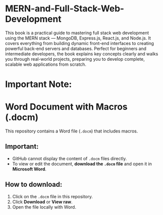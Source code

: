 # MERN-and-Full-Stack-Web-Development
This book is a practical guide to mastering full stack web development using the MERN stack — MongoDB, Express.js, React.js, and Node.js. It covers everything from building dynamic front-end interfaces to creating powerful back-end servers and databases. Perfect for beginners and intermediate developers, the book explains key concepts clearly and walks you through real-world projects, preparing you to develop complete, scalable web applications from scratch.

# Important Note:
# Word Document with Macros (.docm)

This repository contains a Word file (`.docm`) that includes macros.

## Important:
- GitHub cannot display the content of `.docm` files directly.
- To view or edit the document, **download the `.docm` file** and open it in **Microsoft Word**.

## How to download:
1. Click on the `.docm` file in this repository.
2. Click **Download** or **View raw**.
3. Open the file locally with Word.
